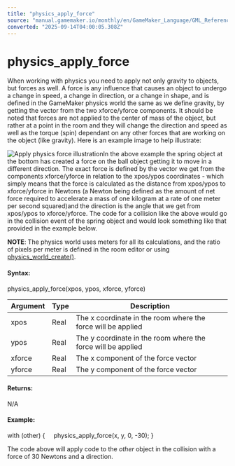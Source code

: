 ```yaml
---
title: "physics_apply_force"
source: "manual.gamemaker.io/monthly/en/GameMaker_Language/GML_Reference/Physics/Forces/physics_apply_force.htm"
converted: "2025-09-14T04:00:05.308Z"
---
```


# physics\_apply\_force

When working with physics you need to apply not only gravity to objects, but forces as well. A force is any influence that causes an object to undergo a change in speed, a change in direction, or a change in shape, and is defined in the GameMaker physics world the same as we define gravity, by getting the vector from the two xforce/yforce components. It should be noted that forces are not applied to the center of mass of the object, but rather at a point in the room and they will change the direction and speed as well as the torque (spin) dependant on any other forces that are working on the object (like gravity). Here is an example image to help illustrate:

![Apply physics force illustration](../../../../assets/Images/Scripting_Reference/GML/Reference/Physics/physics_apply_force_image.png)In the above example the spring object at the bottom has created a force on the ball object getting it to move in a different direction. The exact force is defined by the vector we get from the components xforce/yforce in relation to the xpos/ypos coordinates - which simply means that the force is calculated as the distance from xpos/ypos to xforce/yforce in Newtons (a Newton being defined as the amount of net force required to accelerate a mass of one kilogram at a rate of one meter per second squared)and the direction is the angle that we get from xpos/ypos to xforce/yforce. The code for a collision like the above would go in the collision event of the spring object and would look something like that provided in the example below.

**NOTE**: The physics world uses meters for all its calculations, and the ratio of pixels per meter is defined in the room editor or using [physics\_world\_create()](../The_Physics_World/physics_world_create.md).

#### Syntax:

physics\_apply\_force(xpos, ypos, xforce, yforce)

| Argument | Type | Description |
| --- | --- | --- |
| xpos | Real | The x coordinate in the room where the force will be applied |
| ypos | Real | The y coordinate in the room where the force will be applied |
| xforce | Real | The x component of the force vector |
| yforce | Real | The y component of the force vector |

#### Returns:

N/A

#### Example:

with (other)
{
    physics\_apply\_force(x, y, 0, -30);
}

The code above will apply code to the _other_ object in the collision with a force of 30 Newtons and a direction.